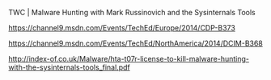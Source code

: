 TWC | Malware Hunting with Mark Russinovich and the Sysinternals Tools

https://channel9.msdn.com/Events/TechEd/Europe/2014/CDP-B373

https://channel9.msdn.com/Events/TechEd/NorthAmerica/2014/DCIM-B368

http://index-of.co.uk/Malware/hta-t07r-license-to-kill-malware-hunting-with-the-sysinternals-tools_final.pdf
